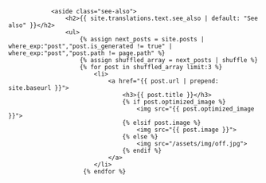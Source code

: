                 <aside class="see-also">
                    <h2>{{ site.translations.text.see_also | default: "See also" }}</h2>
                    <ul>
                        {% assign next_posts = site.posts | where_exp:"post","post.is_generated != true" | where_exp:"post","post.path != page.path" %}
                        {% assign shuffled_array = next_posts | shuffle %}
                        {% for post in shuffled_array limit:3 %}
                            <li>
                                <a href="{{ post.url | prepend: site.baseurl }}">
                                    <h3>{{ post.title }}</h3>
                                    {% if post.optimized_image %}
                                        <img src="{{ post.optimized_image }}">
                                    {% elsif post.image %}
                                        <img src="{{ post.image }}">
                                    {% else %}
                                        <img src="/assets/img/off.jpg">
                                    {% endif %}
                                </a>
                            </li>
                         {% endfor %}